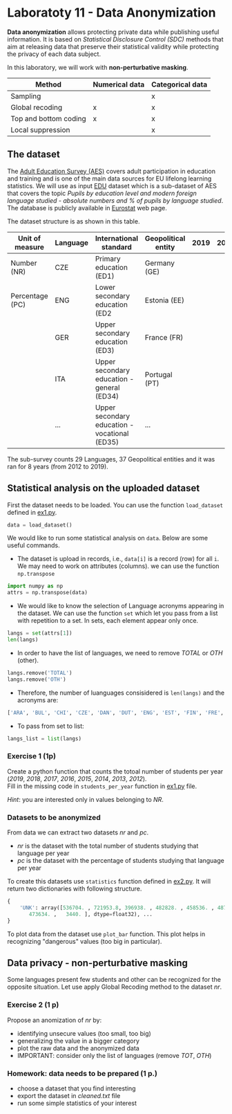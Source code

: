 # Laboratoty 11 - Data Anonymization

**Data anonymization** allows protecting private data while publishing useful information.
It is based on *Statistical Disclosure Control (SDC)* methods that aim at releasing data that preserve their
statistical validity while protecting the privacy of each data subject.

In this laboratory, we will work with **non-perturbative masking**. 

| Method  | Numerical data | Categorical data |
| ------------- | ------------- | ------------- |
| Sampling  |  | x |
| Global recoding | x | x |
| Top and bottom coding | x | x |
| Local suppression |  | x |

## The dataset 

The [Adult Education Survey (AES)](https://ec.europa.eu/eurostat/web/microdata/adult-education-survey) covers adult participation in education and training and is one of the main data sources for EU lifelong learning statistics. 
We will use as input [EDU](edu.txt) dataset which is a sub-dataset of AES that covers the topic *Pupils by education level and modern foreign language studied - absolute numbers and % of pupils by language studied*. 
The database is publicly available in [Eurostat](https://ec.europa.eu/eurostat/web/education-and-training/data/database) web page. 

The dataset structure is as shown in this table.

| Unit of measure  | Language | International standard | Geopolitical entity | 2019 | 2018 | 2017 | 2016 | 2015 | 2014 | 2013 | 2012 
| ------------- | ------------- | ------------- | ------------- | ------------- | ------------- | ------------- | ------------- | ------------- | ------------- | ------------- | ------------- |
| Number (NR) | CZE | Primary education (ED1) | Germany (GE) |  |  |  |  |  | |  |  |
| Percentage (PC) | ENG | Lower secondary education (ED2 | Estonia (EE)  |  |  |  |  |  | |  |  |
|  | GER | Upper secondary education (ED3) | France (FR) |  |  |  |  |  | |  |  |
|  | ITA | Upper secondary education - general (ED34) | Portugal (PT)  |  |  |  |  |  | |  |  |
|  | ... | Upper secondary education - vocational (ED35) | ...  |  |  |  |  |  | |  |  

The sub-survey counts 29 Languages, 37 Geopolitical entities and it was ran for 8 years (from 2012 to 2019). 

## Statistical analysis on the uploaded dataset

First the dataset needs to be loaded. You can use the function `load_dataset` defined in [ex1.py](ex1.py).

```python
data = load_dataset()
```

We would like to run some statistical analysis on `data`. Below are some useful commands.  

- The dataset is upload in records, i.e., `data[i]` is a record (row) for all `i`. We may need to work on attributes (columns). 
we can use the function `np.transpose`

```python
import numpy as np
attrs = np.transpose(data)
```

-  We would like to know the selection of Language acronyms appearing in the dataset. We can use the function `set` which let you pass from a list with repetition to a set. In sets, each element appear only once.

```python
langs = set(attrs[1])
len(langs)
```

- In order to have the list of languages, we need to remove *TOTAL* or *OTH* (other). 

```python
langs.remove('TOTAL') 
langs.remove('OTH') 
```

- Therefore, the number of luanguages consisidered is `len(langs)` and the acronyms are:

```python
['ARA', 'BUL', 'CHI', 'CZE', 'DAN', 'DUT', 'ENG', 'EST', 'FIN', 'FRE', 'GER', 'GLE', 'GRE', 'HRV', 'HUN', 'ITA', 'JPN', 'LAV', 'LIT', 'MLT', 'POL', 'POR', 'RUM', 'RUS', 'SLO', 'SLV', 'SPA', 'SWE', 'UNK']
```

- To pass from set to list: 
```python
langs_list = list(langs)
```

### Exercise 1 (1p)
Create a python function that counts the totoal number of students per year (*2019*, *2018*, *2017*, *2016*, *2015*, *2014*, *2013*, *2012*).   
Fill in the missing code in `students_per_year` function in [ex1.py](ex1.py) file.

*Hint*: you are interested only in values belonging to *NR*.

### Datasets to be anonymized
From data we can extract two datasets *nr* and *pc*. 
- *nr* is the dataset with the total number of students studying that language per year
- *pc* is the dataset with the percentage of students studying that language per year

To create this datasets use `statistics` function defined in [ex2.py](ex2.py). It will return two dictionaries with following structure.

```python
{
	'UNK': array([536704. , 721953.8, 396938. , 482828. , 458536. , 487764. ,
       473634. ,   3440. ], dtype=float32), ...
}
```


To plot data from the dataset use `plot_bar` function.
This plot helps in recognizing "dangerous" values (too big in particular). 

## Data privacy - non-perturbative masking

Some languages present few students and other can be recognized for the opposite situation. 
Let use apply Global Recoding method to the dataset *nr*. 

### Exercise 2 (1 p) 
Propose an anomization of *nr* by:
- identifying unsecure values (too small, too big)
- generalizing the value in a bigger category
- plot the raw data and the anonymized data
- IMPORTANT: consider only the list of languages (remove *TOT*, *OTH*)

### Homework: data needs to be prepared (1 p.)
- choose a dataset that you find interesting
- export the dataset in *cleaned.txt* file
- run some simple statistics of your interest

